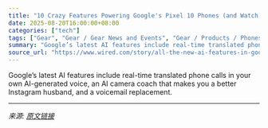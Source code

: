 ```yaml
---
title: "10 Crazy Features Powering Google's Pixel 10 Phones (and Watch)"
date: 2025-08-20T16:00:00+08:00
categories: ["tech"]
tags: ["Gear", "Gear / Gear News and Events", "Gear / Products / Phones", "Gear / Products / Watches", "Shopping", "Google", "Pixel", "smartphones", "phones", "smartwatches", "Google Gemini", "Android", "artificial intelligence", "Hey Gemini"]
summary: "Google’s latest AI features include real-time translated phone calls in your own AI-generated voice, an AI camera coach that makes you a better Instagram husband, and a voicemail replacement."
source_url: "https://www.wired.com/story/all-the-new-ai-features-in-google-pixel-10-phones/"
---
```


Google’s latest AI features include real-time translated phone calls in your own AI-generated voice, an AI camera coach that makes you a better Instagram husband, and a voicemail replacement.

---

*来源: [原文链接](https://www.wired.com/story/all-the-new-ai-features-in-google-pixel-10-phones/)*
